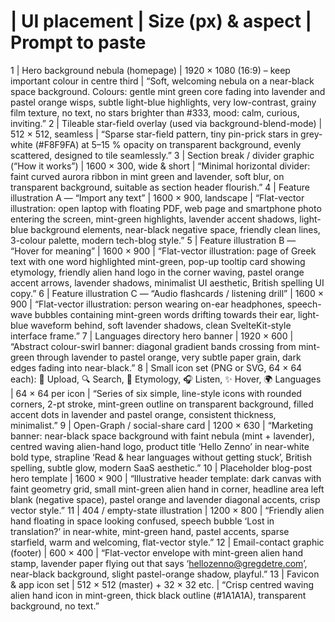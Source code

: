 # | UI placement | Size (px) & aspect | Prompt to paste
1 | Hero background nebula (homepage) | 1920 × 1080 (16:9) – keep important colour in centre third | “Soft, welcoming nebula on a near-black space background. Colours: gentle mint green core fading into lavender and pastel orange wisps, subtle light-blue highlights, very low-contrast, grainy film texture, no text, no stars brighter than #333, mood: calm, curious, inviting.”
2 | Tileable star-field overlay (used via background-blend-mode) | 512 × 512, seamless | “Sparse star-field pattern, tiny pin-prick stars in grey-white (#F8F9FA) at 5–15 % opacity on transparent background, evenly scattered, designed to tile seamlessly.”
3 | Section break / divider graphic (“How it works”) | 1600 × 300, wide & short | “Minimal horizontal divider: faint curved aurora ribbon in mint green and lavender, soft blur, on transparent background, suitable as section header flourish.”
4 | Feature illustration A — “Import any text” | 1600 × 900, landscape | “Flat-vector illustration: open laptop with floating PDF, web page and smartphone photo entering the screen, mint-green highlights, lavender accent shadows, light-blue background elements, near-black negative space, friendly clean lines, 3-colour palette, modern tech-blog style.”
5 | Feature illustration B — “Hover for meaning” | 1600 × 900 | “Flat-vector illustration: page of Greek text with one word highlighted mint-green, pop-up tooltip card showing etymology, friendly alien hand logo in the corner waving, pastel orange accent arrows, lavender shadows, minimalist UI aesthetic, British spelling UI copy.”
6 | Feature illustration C — “Audio flashcards / listening drill” | 1600 × 900 | “Flat-vector illustration: person wearing on-ear headphones, speech-wave bubbles containing mint-green words drifting towards their ear, light-blue waveform behind, soft lavender shadows, clean SvelteKit-style interface frame.”
7 | Languages directory hero banner | 1920 × 600 | “Abstract colour-swirl banner: diagonal gradient bands crossing from mint-green through lavender to pastel orange, very subtle paper grain, dark edges fading into near-black.”
8 | Small icon set (PNG or SVG, 64 × 64 each):  📄 Upload, 🔍 Search, 🧩 Etymology, 🎧 Listen, ✨ Hover, 🌍 Languages | 64 × 64 per icon | “Series of six simple, line-style icons with rounded corners, 2-pt stroke, mint-green outline on transparent background, filled accent dots in lavender and pastel orange, consistent thickness, minimalist.”
9 | Open-Graph / social-share card | 1200 × 630 | “Marketing banner: near-black space background with faint nebula (mint + lavender), centred waving alien-hand logo, product title ‘Hello Zenno’ in near-white bold type, strapline ‘Read & hear languages without getting stuck’, British spelling, subtle glow, modern SaaS aesthetic.”
10 | Placeholder blog-post hero template | 1600 × 900 | “Illustrative header template: dark canvas with faint geometry grid, small mint-green alien hand in corner, headline area left blank (negative space), pastel orange and lavender diagonal accents, crisp vector style.”
11 | 404 / empty-state illustration | 1200 × 800 | “Friendly alien hand floating in space looking confused, speech bubble ‘Lost in translation?’ in near-white, mint-green hand, pastel accents, sparse starfield, warm and welcoming, flat-vector style.”
12 | Email-contact graphic (footer) | 600 × 400 | “Flat-vector envelope with mint-green alien hand stamp, lavender paper flying out that says ‘hellozenno@gregdetre.com’, near-black background, slight pastel-orange shadow, playful.”
13 | Favicon & app icon set | 512 × 512 (master) + 32 × 32 etc. | “Crisp centred waving alien hand icon in mint-green, thick black outline (#1A1A1A), transparent background, no text.”

